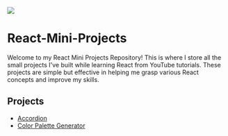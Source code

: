 
![](https://media.dev.to/cdn-cgi/image/width=1000,height=420,fit=cover,gravity=auto,format=auto/https%3A%2F%2Fdev-to-uploads.s3.amazonaws.com%2Fuploads%2Farticles%2Fvctgguy9jig4h23gz481.gif)
# React-Mini-Projects

Welcome to my React Mini Projects Repository! This is where I store all the small projects I've built while learning React from YouTube tutorials. These projects are simple but effective in helping me grasp various React concepts and improve my skills.

## Projects
- [Accordion](https://github.com/RCOM363/React-Mini-Projects/tree/main/accordion)
- [Color Palette Generator](https://github.com/RCOM363/React-Mini-Projects/tree/main/colorPaletteGenerator)
